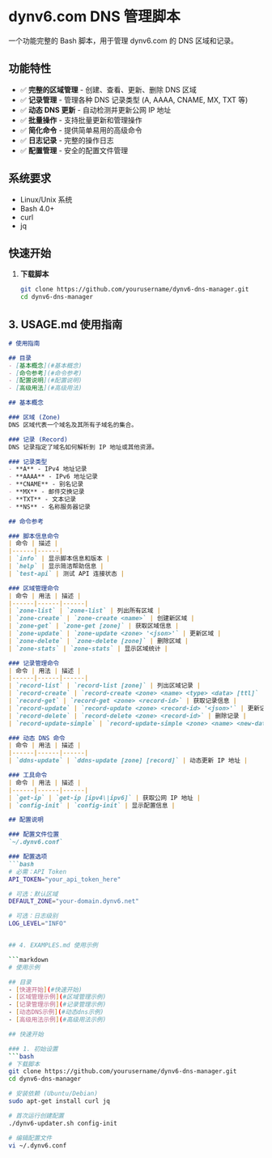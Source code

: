 # dynv6.com DNS 管理脚本

一个功能完整的 Bash 脚本，用于管理 dynv6.com 的 DNS 区域和记录。

## 功能特性

- ✅ **完整的区域管理** - 创建、查看、更新、删除 DNS 区域
- ✅ **记录管理** - 管理各种 DNS 记录类型 (A, AAAA, CNAME, MX, TXT 等)
- ✅ **动态 DNS 更新** - 自动检测并更新公网 IP 地址
- ✅ **批量操作** - 支持批量更新和管理操作
- ✅ **简化命令** - 提供简单易用的高级命令
- ✅ **日志记录** - 完整的操作日志
- ✅ **配置管理** - 安全的配置文件管理

## 系统要求

- Linux/Unix 系统
- Bash 4.0+
- curl
- jq

## 快速开始

1. **下载脚本**
   ```bash
   git clone https://github.com/yourusername/dynv6-dns-manager.git
   cd dynv6-dns-manager


## 3. USAGE.md 使用指南

```markdown
# 使用指南

## 目录
- [基本概念](#基本概念)
- [命令参考](#命令参考)
- [配置说明](#配置说明)
- [高级用法](#高级用法)

## 基本概念

### 区域 (Zone)
DNS 区域代表一个域名及其所有子域名的集合。

### 记录 (Record)
DNS 记录指定了域名如何解析到 IP 地址或其他资源。

### 记录类型
- **A** - IPv4 地址记录
- **AAAA** - IPv6 地址记录  
- **CNAME** - 别名记录
- **MX** - 邮件交换记录
- **TXT** - 文本记录
- **NS** - 名称服务器记录

## 命令参考

### 脚本信息命令
| 命令 | 描述 |
|------|------|
| `info` | 显示脚本信息和版本 |
| `help` | 显示简洁帮助信息 |
| `test-api` | 测试 API 连接状态 |

### 区域管理命令
| 命令 | 用法 | 描述 |
|------|------|------|
| `zone-list` | `zone-list` | 列出所有区域 |
| `zone-create` | `zone-create <name>` | 创建新区域 |
| `zone-get` | `zone-get [zone]` | 获取区域信息 |
| `zone-update` | `zone-update <zone> '<json>'` | 更新区域 |
| `zone-delete` | `zone-delete [zone]` | 删除区域 |
| `zone-stats` | `zone-stats` | 显示区域统计 |

### 记录管理命令
| 命令 | 用法 | 描述 |
|------|------|------|
| `record-list` | `record-list [zone]` | 列出区域记录 |
| `record-create` | `record-create <zone> <name> <type> <data> [ttl]` | 创建记录 |
| `record-get` | `record-get <zone> <record-id>` | 获取记录信息 |
| `record-update` | `record-update <zone> <record-id> '<json>'` | 更新记录 |
| `record-delete` | `record-delete <zone> <record-id>` | 删除记录 |
| `record-update-simple` | `record-update-simple <zone> <name> <new-data>` | 简化更新记录 |

### 动态 DNS 命令
| 命令 | 用法 | 描述 |
|------|------|------|
| `ddns-update` | `ddns-update [zone] [record]` | 动态更新 IP 地址 |

### 工具命令
| 命令 | 用法 | 描述 |
|------|------|------|
| `get-ip` | `get-ip [ipv4\|ipv6]` | 获取公网 IP 地址 |
| `config-init` | `config-init` | 显示配置信息 |

## 配置说明

### 配置文件位置
`~/.dynv6.conf`

### 配置选项
```bash
# 必需：API Token
API_TOKEN="your_api_token_here"

# 可选：默认区域
DEFAULT_ZONE="your-domain.dynv6.net"

# 可选：日志级别
LOG_LEVEL="INFO"


## 4. EXAMPLES.md 使用示例

```markdown
# 使用示例

## 目录
- [快速开始](#快速开始)
- [区域管理示例](#区域管理示例)
- [记录管理示例](#记录管理示例)
- [动态DNS示例](#动态dns示例)
- [高级用法示例](#高级用法示例)

## 快速开始

### 1. 初始设置
```bash
# 下载脚本
git clone https://github.com/yourusername/dynv6-dns-manager.git
cd dynv6-dns-manager

# 安装依赖 (Ubuntu/Debian)
sudo apt-get install curl jq

# 首次运行创建配置
./dynv6-updater.sh config-init

# 编辑配置文件
vi ~/.dynv6.conf
   
